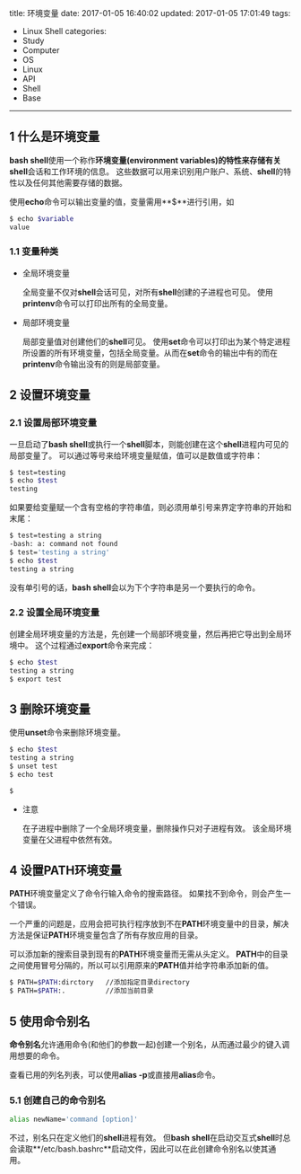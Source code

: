 title: 环境变量
date: 2017-01-05 16:40:02
updated: 2017-01-05 17:01:49
tags:
- Linux Shell
categories:
- Study
- Computer
- OS
- Linux
- API
- Shell
- Base
---
## 1 什么是环境变量

**bash shell**使用一个称作**环境变量(environment variables)**的特性来存储有关**shell**会话和工作环境的信息。
这些数据可以用来识别用户账户、系统、**shell**的特性以及任何其他需要存储的数据。

使用**echo**命令可以输出变量的值，变量需用**$**进行引用，如

```bash
$ echo $variable
value
```

### 1.1 变量种类

- 全局环境变量
    
    全局变量不仅对**shell**会话可见，对所有**shell**创建的子进程也可见。
    使用**printenv**命令可以打印出所有的全局变量。

- 局部环境变量

    局部变量值对创建他们的**shell**可见。
    使用**set**命令可以打印出为某个特定进程所设置的所有环境变量，包括全局变量。从而在**set**命令的输出中有的而在**printenv**命令输出没有的则是局部变量。

## 2 设置环境变量

### 2.1 设置局部环境变量

一旦启动了**bash shell**或执行一个**shell**脚本，则能创建在这个**shell**进程内可见的局部变量了。
可以通过等号来给环境变量赋值，值可以是数值或字符串：

```bash
$ test=testing
$ echo $test
testing
```

如果要给变量赋一个含有空格的字符串值，则必须用单引号来界定字符串的开始和末尾：

```bash
$ test=testing a string
-bash: a: command not found
$ test='testing a string'
$ echo $test
testing a string
```

没有单引号的话，**bash shell**会以为下个字符串是另一个要执行的命令。

### 2.2 设置全局环境变量

创建全局环境变量的方法是，先创建一个局部环境变量，然后再把它导出到全局环境中。
这个过程通过**export**命令来完成：

```bash
$ echo $test
testing a string
$ export test
```

## 3 删除环境变量

使用**unset**命令来删除环境变量。

```bash
$ echo $test
testing a string
$ unset test
$ echo test

$
```

- 注意

    在子进程中删除了一个全局环境变量，删除操作只对子进程有效。
    该全局环境变量在父进程中依然有效。

## 4 设置PATH环境变量

**PATH**环境变量定义了命令行输入命令的搜索路径。
如果找不到命令，则会产生一个错误。

一个严重的问题是，应用会把可执行程序放到不在**PATH**环境变量中的目录，解决方法是保证**PATH**环境变量包含了所有存放应用的目录。

可以添加新的搜索目录到现有的**PATH**环境变量而无需从头定义。
**PATH**中的目录之间使用冒号分隔的，所以可以引用原来的**PATH**值并给字符串添加新的值。

```bash
$ PATH=$PATH:dirctory   //添加指定目录directory
$ PATH=$PATH:.          //添加当前目录
```

## 5 使用命令别名

**命令别名**允许通用命令(和他们的参数一起)创建一个别名，从而通过最少的键入调用想要的命令。

查看已用的列名列表，可以使用**alias -p**或直接用**alias**命令。

### 5.1 创建自己的命令别名

```bash
alias newName='command [option]'
```

不过，别名只在定义他们的**shell**进程有效。
但**bash shell**在启动交互式**shell**时总会读取**/etc/bash.bashrc**启动文件，因此可以在此创建命令别名以使其通用。